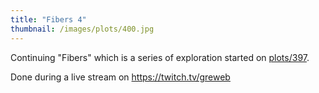 ```yaml
---
title: "Fibers 4"
thumbnail: /images/plots/400.jpg
---
```


Continuing "Fibers" which is a series of exploration started on [plots/397](/plots/397).

Done during a live stream on https://twitch.tv/greweb
